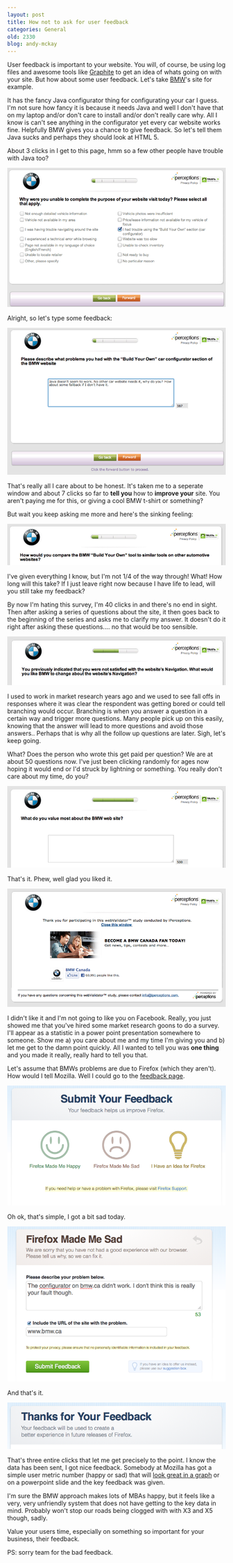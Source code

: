 ```yaml
---
layout: post
title: How not to ask for user feedback
categories: General
old: 2330
blog: andy-mckay
---
```

<p>User feedback is important to your website. You will, of course, be using log files and awesome tools like <a href="http://www.agmweb.ca/blog/andy/2326/">Graphite</a> to get an idea of whats going on with your site. But how about some user feedback. Let's take <a href="http://www.bmw.ca/">BMW</a>'s site for example.</p>
<p>It has the fancy Java configurator thing for configurating your car I guess. I'm not sure how fancy it is because it needs Java and well I don't have that on my laptop and/or don't care to install and/or don't really care why. All I know is can't see anything in the configurator yet every car website works fine. Helpfully BMW gives you a chance to give feedback. So let's tell them Java sucks and perhaps they should look at HTML 5.</p>
<p>About 3 clicks in I get to this page, hmm so a few other people have trouble with Java too?</p>
<img src="/files/bmw-1.png" />
<p>Alright, so let's type some feedback:</p>
<img src="/files/bmw-2.png" />
<p>That's really all I care about to be honest. It's taken me to a seperate window and about 7 clicks so far to <b>tell you</b> how to <b>improve your</b> site. You aren't paying me for this, or giving a cool BMW t-shirt or something?</p>
<p>But wait you keep asking me more and here's the sinking feeling:</p>
<img src="/files/bmw-3.png" />
<p>I've given everything I know, but I'm not 1/4 of the way through! What! How long will this take? If I just leave right now because I have life to lead, will you still take my feedback?</p>
<p>By now I'm hating this survey, I'm 40 clicks in and there's no end in sight. Then after asking a series of questions about the site, it then goes back to the beginning of the series and asks me to clarify my answer. It doesn't do it right after asking these questions.... no that would be too sensible.</p>
<img src="/files/bmw-4.png" />
<p>I used to work in market research years ago and we used to see fall offs in responses where it was clear the respondent was getting bored or could tell branching would occur. Branching is when you answer a question in a certain way and trigger more questions. Many people pick up on this easily, knowing that the answer will lead to more questions and avoid those answers.. Perhaps that is why all the follow up questions are later. Sigh, let's keep going.</p>
<p>What? Does the person who wrote this get paid per question? We are at about 50 questions now. I've just been clicking randomly for ages now hoping it would end or I'd struck by lightning or something. You really don't care about my time, do you?</p>
<img src="/files/bmw-5.png" />
<p>That's it. Phew, well glad you liked it.</p>
<img src="/files/bmw-6.png" />
<p>I didn't like it and I'm not going to like you on Facebook. Really, you just showed me that you've hired some market research goons to do a survey. I'll appear as a statistic in a power point presentation somewhere to someone. Show me a) you care about me and my time I'm giving you and b) let me get to the damn point quickly. All I wanted to tell you was <b>one thing</b> and you made it really, really hard to tell you that.</p>
<p>Let's assume that BMWs problems are due to Firefox (which they aren't). How would I tell Mozilla. Well I could go to the <a href="http://input.mozilla.com/en-US/feedback">feedback page</a>.</p>
<img src="/files/input-1.png" />
<p>Oh ok, that's simple, I got a bit sad today.</p>
<img src="/files/input-2.png" />
<p>And that's it.</p>
<img src="/files/input-3.png" />
<p>That's three entire clicks that let me get precisely to the point. I know the data has been sent, I got nice feedback. Somebody at Mozilla has got a simple user metric number (happy or sad) that will <a href="http://input.mozilla.com/en-US/">look great in a graph</a> or on a powerpoint slide and the key feedback was given.</p>
<p>I'm sure the BMW approach makes lots of MBAs happy, but it feels like a very, very unfriendly system that does not have getting to the key data in mind. Probably won't stop our roads being clogged with with X3 and X5 though, sadly.</p>
<p>Value your users time, especially on something so important for your business, their feedback.</p>
<p>PS: sorry team for the bad feedback.</p>